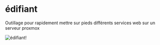# édifiant
Outillage pour rapidement mettre sur pieds différents services web sur un serveur proxmox

![édifiant!](https://vignette.wikia.nocookie.net/muppet/images/8/81/Kermit_Snowths.jpg/revision/latest?cb=20090404065735)
